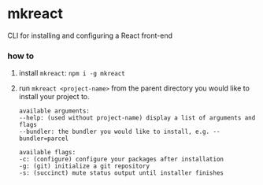 # mkreact
CLI for installing and configuring a React front-end

### how to
1. install `mkreact`: `npm i -g mkreact`
2. run `mkreact <project-name>` from the parent directory you would like to install your project to.

    ```
    available arguments:
    --help: (used without project-name) display a list of arguments and flags
    --bundler: the bundler you would like to install, e.g. --bundler=parcel
    ```
    ```
    available flags:
    -c: (configure) configure your packages after installation
    -g: (git) initialize a git repository
    -s: (succinct) mute status output until installer finishes
    ```
